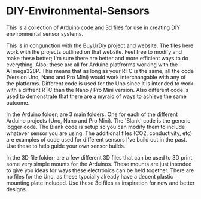 # DIY-Environmental-Sensors
This is a collection of Arduino code and 3d files for use in creating DIY environmental sensor systems. 


This is in congunction with the BuyUrDiy project and website. The files here work with the projects outlined on that website. Feel free to modify and make these better; I'm sure there are better and more efficient ways to do everything. Also; these are all for Arduino platfrorms working with the ATmega328P. This means that as long as your RTC is the same, all the code (Version Uno, Nano and Pro Mini) would work interchangable with any of the platforms. Different code is used for the Uno since it is intended to work with a diffrent RTC than the Nano / Pro Mini version. Also different code is used to demonstrate that there are a myraid of ways to achieve the same outcome.



In the Arduino folder; are 3 main folders. One for each of the different Arduino projects (Uno, Nano and Pro Mini). The 'Blank' code is the generic logger code. The Blank code is setup so you can modify them to include whatever sensor you are using. The additional files (CO2, conductivity, etc) are examples of code used for different sensors I've build out in the past. Use these to help guide your own sensor builds.  



In the 3D file folder; are a few different 3D files that can be used to 3D print some very simple mounts for the Arduinos. These mounts are just intended to give you ideas for ways these electronics can be held together. There are no files for the Uno, as these typcially already have a decent plastic mounting plate included. Use these 3d files as inspiration for new and better designs. 
